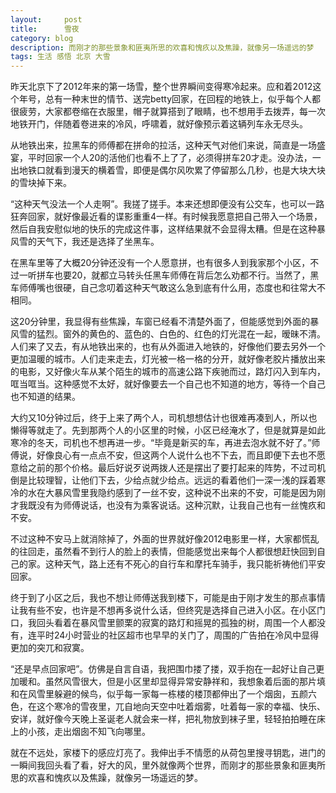 ```yaml
---
layout:     post
title:      雪夜
category: blog
description: 而刚才的那些景象和匪夷所思的欢喜和愧疚以及焦躁，就像另一场遥远的梦
tags: 生活 感悟 北京 大雪
---
```

昨天北京下了2012年来的第一场雪，整个世界瞬间变得寒冷起来。应和着2012这个年号，总有一种末世的情节、送完betty回家，在回程的地铁上，似乎每个人都很疲劳，大家都卷缩在衣服里，帽子就算搭到了眼睛，也不想用手去拨弄，每一次地铁开门，伴随着卷进来的冷风，呼啸着，就好像预示着这辆列车永无尽头。

从地铁出来，拉黑车的师傅都在拼命的拉活，这种天气对他们来说，简直是一场盛宴，平时回家一个人20的活他们也看不上了了，必须得拼车20才走。没办法，一出地铁口就看到漫天的横着雪，即便是偶尔风吹累了停留那么几秒，也是大块大块的雪块掉下来。

“这种天气没法一个人走啊”。我搓了搓手。本来还想即便没有公交车，也可以一路狂奔回家，就好像最近看的谍影重重4一样。有时候我愿意把自己带入一个场景，然后自我安慰似地的快乐的完成这件事，这样结果就不会显得太糟。但是在这种暴风雪的天气下，我还是选择了坐黑车。

在黑车里等了大概20分钟还没有一个人愿意拼，也有很多人到我家那个小区，不过一听拼车也要20，就都立马转头任黑车师傅在背后怎么劝都不行。当然了，黑车师傅嘴也很硬，自己念叨着这种天气敢这么急到底有什么用，态度也和往常大不相同。

这20分钟里，我显得有些焦躁，车窗已经看不清楚外面了，但能感觉到外面的暴风雪的猛烈。窗外的黄色的、蓝色的、白色的、红色的灯光混在一起，暧昧不清。人们来了又去，有从地铁出来的，也有从外面进入地铁的，好像他们要去另外一个更加温暖的城市。人们走来走去，灯光被一格一格的分开，就好像老胶片播放出来的电影，又好像火车从某个陌生的城市的高速公路下疾驰而过，路灯闪入到车内，哐当哐当。这种感觉不太好，就好像要去一个自己也不知道的地方，等待一个自己也不知道的结果。

大约又10分钟过后，终于上来了两个人，司机想想估计也很难再凑到人，所以也懒得等就走了。先到那两个人的小区里的时候，小区已经淹水了，但是就算是如此寒冷的冬天，司机也不想再进一步。“毕竟是新买的车，再进去泡水就不好了。”师傅说，好像良心有一点点不安，但这两个人说什么也不下去，而且即便下去也不愿意给之前的那个价格。最后好说歹说两拨人还是摆出了要打起来的阵势，不过司机倒是比较理智，让他们下去，少给点就少给点。远远的看着他们一深一浅的踩着寒冷的水在大暴风雪里我隐约感到了一丝不安，这种说不出来的不安，可能是因为刚才我既没有为师傅说话，也没有为乘客说话。这种沉默，让我自己也有一丝愧疚和不安。

不过这种不安马上就消除掉了，外面的世界就好像2012电影里一样，大家都慌乱的往回走，虽然看不到行人的脸上的表情，但能感觉出来每个人都很想赶快回到自己的家。这种天气，路上还有不死心的自行车和摩托车骑手，我只能祈祷他们平安回家。

终于到了小区之后，我也不想让师傅送我到楼下，可能是由于刚才发生的那点事情让我有些不安，也许是不想再多说什么话，但终究是选择自己进入小区。在小区门口，我回头看着在暴风雪里颤栗的寂寞的路灯和摇晃的孤独的树，周围一个人都没有，连平时24小时营业的社区超市也早早的关门了，周围的广告拍在冷风中显得更加的突兀和寂寞。

“还是早点回家吧”。仿佛是自言自语，我把围巾搂了搂，双手抱在一起好让自己更加暖和。虽然风雪很大，但是小区里却显得异常安静祥和，我想象着后面的那片填和在风雪里躲避的候鸟，似乎每一家每一栋楼的楼顶都伸出了一个烟囱，五颜六色，在这个寒冷的雪夜里，兀自地向天空中吐着烟雾，吐着每一家的幸福、快乐、安详，就好像今天晚上圣诞老人就会来一样，把礼物放到袜子里，轻轻拍拍睡在床上的小孩，走出烟囱不知飞向哪里。

就在不远处，家楼下的感应灯亮了。我伸出手不情愿的从荷包里搜寻钥匙，进门的一瞬间我回头看了看，好大的风，里外就像两个世界，而刚才的那些景象和匪夷所思的欢喜和愧疚以及焦躁，就像另一场遥远的梦。
